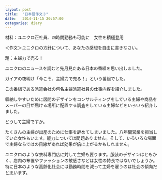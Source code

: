 ```yaml
---
layout: post
title:  "日本語作文３"
date:   2014-11-15 20:57:00
categories: diary
---
```


材料：ユニクロ正社員、四時間勤務も可能に　女性を積極登用

＜作文＞ユニクロの方針について、あなたの感想を自由に書きなさい。

題：主婦力で売る！

ユニクロのニュースを読むと先月見たある日本の番組を思い出しました。

ガイアの夜明け「今こそ、主婦力で売る！」という番組でした。

この番組である派遣会社の何名主婦派遣社員の仕事内容を紹介しました。

収納しやすいために居間のデザインをコンサルティングをしている主婦や商品をスーパーの目が届ける場所に配置する調査をしている主婦などをいろいろ紹介しました。

どうして主婦ですか。

たくさんの主婦が出産のために仕事を辞めてしまいました。八年間営業を担当していた女性もいます。能力については問題ありません。そして、いろいろな場面で主婦ならではの目線があれば効果が倍に上がるかもしれません。

ユニクロのような衣料専門店に対して主婦も要ります。服装のデザインはともかく、店内の布置やファッションの敏感さなどは女性の特長ではないでしょうか。特に日本のような高齢化社会には勤務時間を減って主婦を雇うのは社会の傾向だと思います。